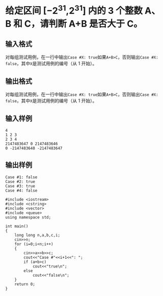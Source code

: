 # 给定区间 [−2<sup>31</sup>,2<sup>31</sup>] 内的 3 个整数 A、B 和 C，请判断 A+B 是否大于 C。
## 输入格式
对每组测试用例，在一行中输出`Case #X: true`如果`A+B>C`，否则输出`Case #X: false`，其中`X`是测试用例的编号（从 1 开始）。
## 输出格式
对每组测试用例，在一行中输出`Case #X: true`如果`A+B>C`，否则输出`Case #X: false`，其中`X`是测试用例的编号（从 1 开始）。
## 输入样例
```
4
1 2 3
2 3 4
2147483647 0 2147483646
0 -2147483648 -2147483647
```
## 输出样例
```
Case #1: false
Case #2: true
Case #3: true
Case #4: false
```


```
#include <iostream>
#include <cstring>
#include <vector>
#include <queue>
using namespace std;

int main()
{
	long long n,a,b,c,i;
	cin>>n;
	for (i=0;i<n;i++)
    {
        cin>>a>>b>>c;
        cout<<"Case #"<<i+1<<": ";
        if (a+b>c)
            cout<<"true\n";
        else
            cout<<"false\n";
    }
	return 0;
}
```
